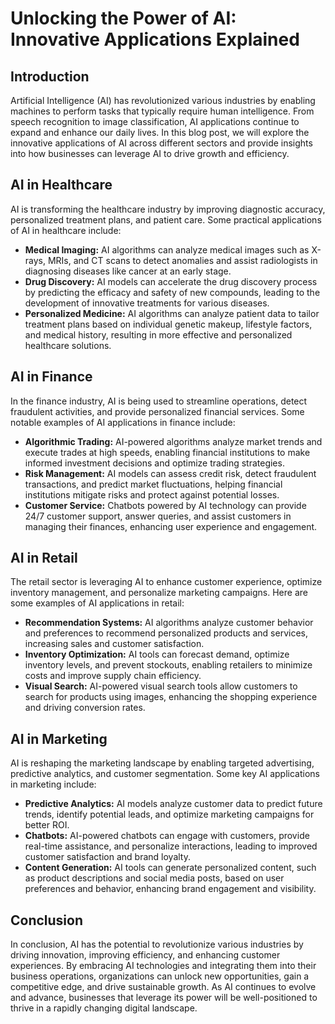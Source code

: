 # Unlocking the Power of AI: Innovative Applications Explained

## Introduction

Artificial Intelligence (AI) has revolutionized various industries by enabling machines to perform tasks that typically require human intelligence. From speech recognition to image classification, AI applications continue to expand and enhance our daily lives. In this blog post, we will explore the innovative applications of AI across different sectors and provide insights into how businesses can leverage AI to drive growth and efficiency.

## AI in Healthcare

AI is transforming the healthcare industry by improving diagnostic accuracy, personalized treatment plans, and patient care. Some practical applications of AI in healthcare include:

- **Medical Imaging:** AI algorithms can analyze medical images such as X-rays, MRIs, and CT scans to detect anomalies and assist radiologists in diagnosing diseases like cancer at an early stage.
- **Drug Discovery:** AI models can accelerate the drug discovery process by predicting the efficacy and safety of new compounds, leading to the development of innovative treatments for various diseases.
- **Personalized Medicine:** AI algorithms can analyze patient data to tailor treatment plans based on individual genetic makeup, lifestyle factors, and medical history, resulting in more effective and personalized healthcare solutions.

## AI in Finance

In the finance industry, AI is being used to streamline operations, detect fraudulent activities, and provide personalized financial services. Some notable examples of AI applications in finance include:

- **Algorithmic Trading:** AI-powered algorithms analyze market trends and execute trades at high speeds, enabling financial institutions to make informed investment decisions and optimize trading strategies.
- **Risk Management:** AI models can assess credit risk, detect fraudulent transactions, and predict market fluctuations, helping financial institutions mitigate risks and protect against potential losses.
- **Customer Service:** Chatbots powered by AI technology can provide 24/7 customer support, answer queries, and assist customers in managing their finances, enhancing user experience and engagement.

## AI in Retail

The retail sector is leveraging AI to enhance customer experience, optimize inventory management, and personalize marketing campaigns. Here are some examples of AI applications in retail:

- **Recommendation Systems:** AI algorithms analyze customer behavior and preferences to recommend personalized products and services, increasing sales and customer satisfaction.
- **Inventory Optimization:** AI tools can forecast demand, optimize inventory levels, and prevent stockouts, enabling retailers to minimize costs and improve supply chain efficiency.
- **Visual Search:** AI-powered visual search tools allow customers to search for products using images, enhancing the shopping experience and driving conversion rates.

## AI in Marketing

AI is reshaping the marketing landscape by enabling targeted advertising, predictive analytics, and customer segmentation. Some key AI applications in marketing include:

- **Predictive Analytics:** AI models analyze customer data to predict future trends, identify potential leads, and optimize marketing campaigns for better ROI.
- **Chatbots:** AI-powered chatbots can engage with customers, provide real-time assistance, and personalize interactions, leading to improved customer satisfaction and brand loyalty.
- **Content Generation:** AI tools can generate personalized content, such as product descriptions and social media posts, based on user preferences and behavior, enhancing brand engagement and visibility.

## Conclusion

In conclusion, AI has the potential to revolutionize various industries by driving innovation, improving efficiency, and enhancing customer experiences. By embracing AI technologies and integrating them into their business operations, organizations can unlock new opportunities, gain a competitive edge, and drive sustainable growth. As AI continues to evolve and advance, businesses that leverage its power will be well-positioned to thrive in a rapidly changing digital landscape.